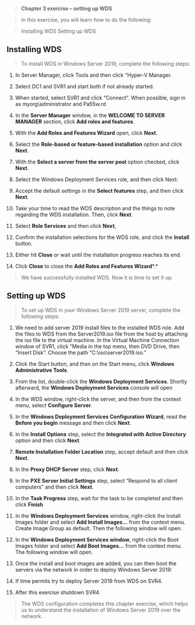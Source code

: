 >   **Chapter 3 exercise – setting up WDS**

>   In this exercise, you will learn how to do the following:

>   Installing WDS Setting up WDS

Installing WDS
--------------

>   To install WDS in Windows Server 2019, complete the following steps:

1.  In Server Manager, click Tools and then click “Hyper-V Manager.

2.  Select DC1 and SVR1 and start both if not already started.

3.  When started, select SVR1 and click “Connect”. When possible, sign in as
    myorg\\administrator and Pa55w.rd

4.  In the **Server Manager** window, in the **WELCOME TO SERVER MANAGER**
    section, click **Add roles and features**.

5.  With the **Add Roles and Features Wizard** open, click **Next**.

6.  Select the **Role-based or feature-based installation** option and click
    **Next**.

7.  With the **Select a server from the server pool** option checked, click
    **Next**.

8.  Select the Windows Deployment Services role, and then click Next:

9.  Accept the default settings in the **Select features** step, and then click
    **Next**.

10. Take your time to read the WDS description and the things to note regarding
    the WDS installation. Then, click **Next**.

11. Select **Role Services** and then click **Next**,

12. Confirm the installation selections for the WDS role, and click the
    **Install** button.

13. Either hit **Close** or wait until the installation progress reaches its
    end.

14. Click **Close** to close the **Add Roles and Features Wizard***.*

>   We have successfully installed WDS. Now it is time to set it up.

Setting up WDS
--------------

>   To set up WDS in your Windows Server 2019 server, complete the following
>   steps:

1.  We need to add server 2019 install files to the installed WDS role. Add the
    files to WDS from the Server2019.iso file from the host by attaching the iso
    file to the virtual machine. In the Virtual Machine Connection window of
    SVR1, click “Media in the top menu, then DVD Drive, then “Insert Disk”.
    Choose the path “C:\\iso\\server2019.iso.”

2.  Click the Start button, and then on the Start menu, click **Windows
    Administrative Tools**.

3.  From the list, double-click the **Windows Deployment Services**. Shortly
    afterward, the **Windows Deployment Services** console will open

4.  In the WDS window, right-click the server, and then from the context menu,
    select **Configure Server**.

5.  In the **Windows Deployment Services Configuration Wizard**, read the
    **Before you begin** message and then click **Next**.

6.  In the **Install Options** step, select the **Integrated with Active
    Directory** option and then click **Next**.

7.  **Remote Installation Folder Location** step, accept default and then click
    **Next**.

8.  In the **Proxy DHCP Server** step, click **Next**.

9.  In the **PXE Server Initial Settings** step, select “Respond to all client
    computers” and then click **Next**.

10. In the **Task Progress** step, wait for the task to be completed and then
    click **Finish**

11. In the **Windows Deployment Services** window, right-click the Install
    Images folder and select **Add Install Images...** from the context menu.
    Create Image Group as default. Then the following window will open.

12. In the **Windows Deployment Services window**, right-click the Boot Images
    folder and select **Add Boot Images...** from the context menu. The
    following window will open.

13. Once the install and boot images are added, you can then boot the servers
    via the network in order to deploy Windows Server 2019:

14. If time permits try to deploy Server 2019 from WDS on SVR4.

15. After this exercise shutdown SVR4.

>   The WDS configuration completes this chapter exercise, which helps us to
>   understand the installation of Windows Server 2019 over the network.

